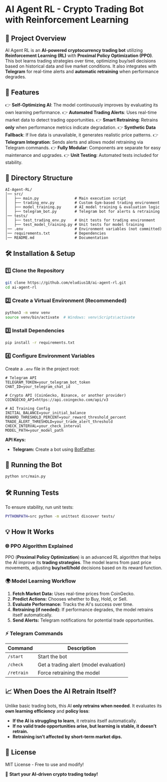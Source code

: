 # AI Agent RL - Crypto Trading Bot with Reinforcement Learning

## 📌 Project Overview
AI Agent RL is an **AI-powered cryptocurrency trading bot** utilizing **Reinforcement Learning (RL)** with **Proximal Policy Optimization (PPO)**. This bot learns trading strategies over time, optimizing buy/sell decisions based on historical data and live market conditions. It also integrates with **Telegram** for real-time alerts and **automatic retraining** when performance degrades.

## 🚀 Features

👉 **Self-Optimizing AI**: The model continuously improves by evaluating its own learning performance.
👉 **Automated Trading Alerts**: Uses real-time market data to detect trading opportunities.
👉 **Smart Retraining**: Retrains **only** when performance metrics indicate degradation.
👉 **Synthetic Data Fallback**: If live data is unavailable, it generates realistic price patterns.
👉 **Telegram Integration**: Sends alerts and allows model retraining via Telegram commands.
👉 **Fully Modular**: Components are separate for easy maintenance and upgrades.
👉 **Unit Testing**: Automated tests included for stability.

## 📂 Directory Structure
```
AI-Agent-RL/
│── src/
│   ├── main.py                # Main execution script
│   ├── trading_env.py         # Custom Gym-based trading environment
│   ├── model_training.py      # AI model training & evaluation logic
│   ├── telegram_bot.py        # Telegram bot for alerts & retraining
│── tests/
│   ├── test_trading_env.py    # Unit tests for trading environment
│   ├── test_model_training.py # Unit tests for model training
│── .env                       # Environment variables (not committed)
│── requirements.txt           # Dependencies
│── README.md                  # Documentation
```

## 🛠️ Installation & Setup

### 1️⃣ Clone the Repository
```sh
git clone https://github.com/eludius18/ai-agent-rl.git
cd ai-agent-rl
```

### 2️⃣ Create a Virtual Environment (Recommended)
```sh
python3 -m venv venv
source venv/bin/activate  # Windows: venv\Scripts\activate
```

### 3️⃣ Install Dependencies
```sh
pip install -r requirements.txt
```

### 4️⃣ Configure Environment Variables
Create a `.env` file in the project root:
```
# Telegram API
TELEGRAM_TOKEN=your_telegram_bot_token
CHAT_ID=your_telegram_chat_id

# Crypto API (CoinGecko, Binance, or another provider)
COINGECKO_API=https://api.coingecko.com/api/v3

# AI Training Config
INITIAL_BALANCE=your_initial_balance
REWARD_THRESHOLD_PERCENT=your_reward_threshold_percent
TRADE_ALERT_THRESHOLD=your_trade_alert_threshold
CHECK_INTERVAL=your_check_interval
MODEL_PATH=your_model_path
```
**API Keys:**  
- **Telegram:** Create a bot using [BotFather](https://t.me/BotFather).  

## 🚀 Running the Bot
```sh
python src/main.py
```

## 🛠️ Running Tests
To ensure stability, run unit tests:
```sh
PYTHONPATH=src python -m unittest discover tests/
```

## 💡 How It Works
### 🌐 PPO Algorithm Explained
PPO (**Proximal Policy Optimization**) is an advanced RL algorithm that helps the AI improve its **trading strategies**. The model learns from past price movements, adjusting **buy/sell/hold** decisions based on its reward function.

### 🌍 Model Learning Workflow
1. **Fetch Market Data:** Uses real-time prices from CoinGecko.
2. **Predict Actions:** Chooses whether to Buy, Hold, or Sell.
3. **Evaluate Performance:** Tracks the AI's success over time.
4. **Retraining (if needed):** If performance degrades, the model retrains itself automatically.
5. **Send Alerts:** Telegram notifications for potential trade opportunities.

### ⚡ Telegram Commands
| Command  | Description  |
|----------|-------------|
| `/start` | Start the bot |
| `/check` | Get a trading alert (model evaluation) |
| `/retrain` | Force retraining the model |

## 📈 When Does the AI Retrain Itself?
Unlike basic trading bots, this AI **only retrains when needed**. It evaluates its **own learning efficiency** and **policy loss**:
- **If the AI is struggling to learn**, it retrains itself automatically.
- **If no valid trade opportunities arise, but learning is stable, it doesn’t retrain.**
- **Retraining isn’t affected by short-term market dips.**

## 💚 License
MIT License - Free to use and modify!

🚀 **Start your AI-driven crypto trading today!**